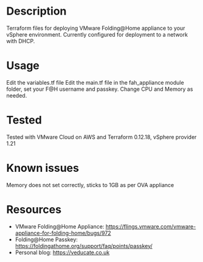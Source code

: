 #  Description
Terraform files for deploying VMware Folding@Home appliance to your vSphere environment.
Currently configured for deployment to a network with DHCP.

#  Usage
Edit the variables.tf file
Edit the main.tf file in the fah_appliance module folder, set your F@H username and passkey. Change CPU and Memory as needed.

#  Tested
Tested with VMware Cloud on AWS and Terraform 0.12.18, vSphere provider 1.21

#  Known issues
Memory does not set correctly, sticks to 1GB as per OVA appliance

#  Resources
* VMware Folding@Home Appliance: https://flings.vmware.com/vmware-appliance-for-folding-home/bugs/972
* Folding@Home Passkey: https://foldingathome.org/support/faq/points/passkey/
* Personal blog: https://veducate.co.uk

